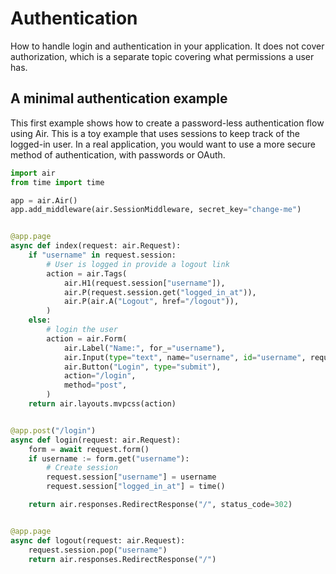 # Authentication

How to handle login and authentication in your application. It does not cover authorization, which is a separate topic covering what permissions a user has.

## A minimal authentication example

This first example shows how to create a password-less authentication flow using Air. This is a toy example that uses sessions to keep track of the logged-in user. In a real application, you would want to use a more secure method of authentication, with passwords or OAuth.


```python
import air
from time import time

app = air.Air()
app.add_middleware(air.SessionMiddleware, secret_key="change-me")


@app.page
async def index(request: air.Request):
    if "username" in request.session:
        # User is logged in provide a logout link
        action = air.Tags(
            air.H1(request.session["username"]),
            air.P(request.session.get("logged_in_at")),
            air.P(air.A("Logout", href="/logout")),
        )
    else:
        # login the user
        action = air.Form(
            air.Label("Name:", for_="username"),
            air.Input(type="text", name="username", id="username", required=True, autofocus=True),
            air.Button("Login", type="submit"),
            action="/login",
            method="post",
        )
    return air.layouts.mvpcss(action)


@app.post("/login")
async def login(request: air.Request):
    form = await request.form()
    if username := form.get("username"):
        # Create session
        request.session["username"] = username
        request.session["logged_in_at"] = time()

    return air.responses.RedirectResponse("/", status_code=302)


@app.page
async def logout(request: air.Request):
    request.session.pop("username")
    return air.responses.RedirectResponse("/")
```